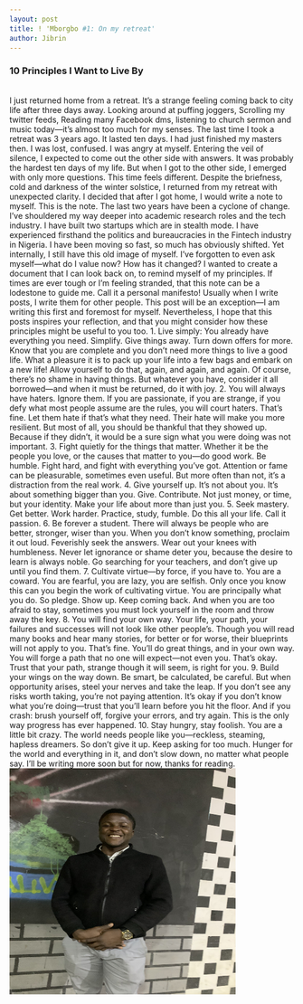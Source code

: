```yaml
---
layout: post
title: ! 'Mborgbo #1: On my retreat'
author: Jibrin
---
```


### 10 Principles I Want to Live By
<br>
I just returned home from a retreat. It’s a strange feeling coming back to city life after three days away.
Looking around at puffing joggers, Scrolling my twitter feeds, Reading many Facebook dms, listening to church sermon and music today—it’s almost too much for my senses.
The last time I took a retreat was 3 years ago. It lasted ten days. I had just finished my masters then. I was lost, confused. I was angry at myself. Entering the veil of silence, I expected to come out the other side with answers. 
It was probably the hardest ten days of my life. But when I got to the other side, I emerged with only more questions.
This time feels different. Despite the briefness, cold and darkness of the winter solstice, I returned from my retreat with unexpected clarity.
I decided that after I got home, I would write a note to myself. This is the note.
The last two years have been a cyclone of change.  I’ve shouldered my way deeper into academic research roles and the tech industry. I have built two startups which are in stealth mode. I have experienced firsthand the politics and bureaucracies in the Fintech industry in Nigeria. 
I have been moving so fast, so much has obviously shifted. Yet internally, I still have this old image of myself. I’ve forgotten to even ask myself—what do I value now? How has it changed?
I wanted to create a document that I can look back on, to remind myself of my principles. If times are ever tough or I’m feeling stranded, that this note can be a lodestone to guide me.
Call it a personal manifesto!
Usually when I write posts, I write them for other people. This post will be an exception—I am writing this first and foremost for myself. Nevertheless, I hope that this posts inspires your reflection, and that you might consider how these principles might be useful to you too.
1. Live simply: You already have everything you need. Simplify. Give things away. Turn down offers for more. Know that you are complete and you don’t need more things to live a good life.
What a pleasure it is to pack up your life into a few bags and embark on a new life! Allow yourself to do that, again, and again, and again.
Of course, there’s no shame in having things. But whatever you have, consider it all borrowed—and when it must be returned, do it with joy.
2. You will always have haters. Ignore them.
If you are passionate, if you are strange, if you defy what most people assume are the rules, you will court haters.
That’s fine. Let them hate if that’s what they need. Their hate will make you more resilient.
But most of all, you should be thankful that they showed up. Because if they didn’t, it would be a sure sign what you were doing was not important.
3. Fight quietly for the things that matter.
Whether it be the people you love, or the causes that matter to you—do good work. Be humble. Fight hard, and fight with everything you’ve got.
Attention or fame can be pleasurable, sometimes even useful. But more often than not, it’s a distraction from the real work.
4. Give yourself up.
It’s not about you. It’s about something bigger than you. Give. Contribute. Not just money, or time, but your identity. Make your life about more than just you.
5. Seek mastery.
Get better. Work harder. Practice, study, fumble. Do this all your life. Call it passion.
6. Be forever a student.
There will always be people who are better, stronger, wiser than you.
When you don’t know something, proclaim it out loud. Feverishly seek the answers. Wear out your knees with humbleness. Never let ignorance or shame deter you, because the desire to learn is always noble.
Go searching for your teachers, and don’t give up until you find them.
7. Cultivate virtue—by force, if you have to.
You are a coward. You are fearful, you are lazy, you are selfish. Only once you know this can you begin the work of cultivating virtue.
You are principally what you do. So pledge. Show up. Keep coming back. And when you are too afraid to stay, sometimes you must lock yourself in the room and throw away the key.
8. You will find your own way.
Your life, your path, your failures and successes will not look like other people’s. Though you will read many books and hear many stories, for better or for worse, their blueprints will not apply to you.
That’s fine. You’ll do great things, and in your own way. You will forge a path that no one will expect—not even you.
That’s okay. Trust that your path, strange though it will seem, is right for you.
9. Build your wings on the way down.
Be smart, be calculated, be careful. But when opportunity arises, steel your nerves and take the leap. If you don’t see any risks worth taking, you’re not paying attention.
It’s okay if you don’t know what you’re doing—trust that you’ll learn before you hit the floor. And if you crash: brush yourself off, forgive your errors, and try again. This is the only way progress has ever happened.
10. Stay hungry, stay foolish.
You are a little bit crazy. The world needs people like you—reckless, steaming, hapless dreamers.
So don’t give it up. Keep asking for too much. Hunger for the world and everything in it, and don’t slow down, no matter what people say.
I’ll be writing more soon but for now, thanks for reading.

  <img src="/img/retreat.jpg" alt="retreat venue EYCA, Jos" width="400" height="400">

